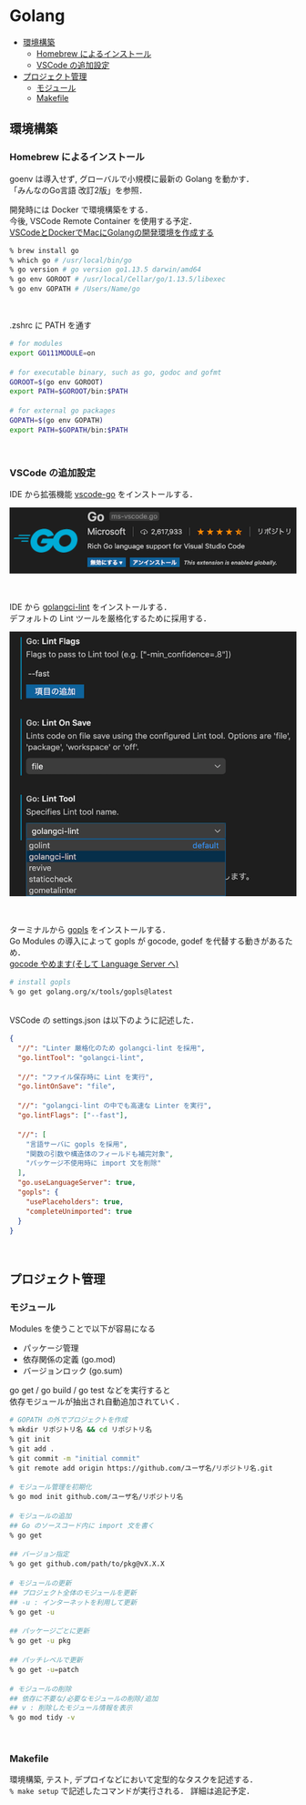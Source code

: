 # Golang

- [環境構築](#環境構築)
  - [Homebrew によるインストール](#homebrew-によるインストール)
  - [VSCode の追加設定](#vscode-の追加設定)
- [プロジェクト管理](#プロジェクト管理)
  - [モジュール](#モジュール)
  - [Makefile](#makefile)

## 環境構築

### Homebrew によるインストール

goenv は導入せず, グローバルで小規模に最新の Golang を動かす．  
「みんなのGo言語 改訂2版」を参照．  

開発時には Docker で環境構築をする．  
今後, VSCode Remote Container を使用する予定．  
[VSCodeとDockerでMacにGolangの開発環境を作成する](https://dev.classmethod.jp/devenv/vscode-remote-containers-golang/)

```zsh
% brew install go
% which go # /usr/local/bin/go
% go version # go version go1.13.5 darwin/amd64
% go env GOROOT # /usr/local/Cellar/go/1.13.5/libexec
% go env GOPATH # /Users/Name/go
```

<br>

.zshrc に PATH を通す

```zsh
# for modules
export GO111MODULE=on

# for executable binary, such as go, godoc and gofmt
GOROOT=$(go env GOROOT)
export PATH=$GOROOT/bin:$PATH

# for external go packages
GOPATH=$(go env GOPATH)
export PATH=$GOPATH/bin:$PATH
```

<br>

### VSCode の追加設定

IDE から拡張機能 [vscode-go](https://github.com/microsoft/vscode-go) をインストールする．

![vcode-go](/images/golang/vscode-go.png)

<br>

IDE から [golangci-lint](https://github.com/golangci/golangci) をインストールする．  
デフォルトの Lint ツールを厳格化するために採用する．

![golangci-lint](/images/golang/golangci-lint.png)

<br>

ターミナルから [gopls](https://github.com/golang/tools/blob/master/gopls/doc/user.md) をインストールする．  
Go Modules の導入によって gopls が gocode, godef を代替する動きがあるため．  
[gocode やめます(そして Language Server へ)](https://mattn.kaoriya.net/software/lang/go/20181217000056.htm)

```zsh
# install gopls
% go get golang.org/x/tools/gopls@latest
```

<br>
VSCode の settings.json は以下のように記述した．

```json
{
  "//": "Linter 厳格化のため golangci-lint を採用",
  "go.lintTool": "golangci-lint",

  "//": "ファイル保存時に Lint を実行",
  "go.lintOnSave": "file",

  "//": "golangci-lint の中でも高速な Linter を実行",
  "go.lintFlags": ["--fast"],

  "//": [
    "言語サーバに gopls を採用",
    "関数の引数や構造体のフィールドも補完対象",
    "パッケージ不使用時に import 文を削除"
  ],
  "go.useLanguageServer": true,
  "gopls": {
    "usePlaceholders": true,
    "completeUnimported": true
  }
}
```

<br>

## プロジェクト管理

### モジュール

Modules を使うことで以下が容易になる

- パッケージ管理
- 依存関係の定義 (go.mod)
- バージョンロック (go.sum)

go get / go build / go test などを実行すると  
依存モジュールが抽出され自動追加されていく．

```zsh
# GOPATH の外でプロジェクトを作成
% mkdir リポジトリ名 && cd リポジトリ名
% git init
% git add .
% git commit -m "initial commit"
% git remote add origin https://github.com/ユーザ名/リポジトリ名.git

# モジュール管理を初期化
% go mod init github.com/ユーザ名/リポジトリ名

# モジュールの追加
## Go のソースコード内に import 文を書く
% go get

## バージョン指定
% go get github.com/path/to/pkg@vX.X.X

# モジュールの更新
## プロジェクト全体のモジュールを更新
## -u : インターネットを利用して更新
% go get -u

## パッケージごとに更新
% go get -u pkg

## パッチレベルで更新
% go get -u=patch

# モジュールの削除
## 依存に不要な/必要なモジュールの削除/追加
## v : 削除したモジュール情報を表示
% go mod tidy -v
```

<br>

### Makefile

環境構築, テスト, デプロイなどにおいて定型的なタスクを記述する．  
`% make setup` で記述したコマンドが実行される．
詳細は追記予定．
